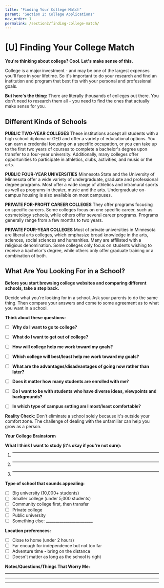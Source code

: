 ```yaml
---
title: "Finding Your College Match"
parent: "Section 2: College Applications"
nav_order: 1
permalink: /section2/finding-college-match/
---
```


# [U] Finding Your College Match

**You're thinking about college? Cool. Let's make sense of this.**

College is a major investment - and may be one of the largest expenses you'll face in your lifetime. So it's important to do your research and find an institution and program that best fits with your personal and professional goals.

**But here's the thing:** There are literally thousands of colleges out there. You don't need to research them all - you need to find the ones that actually make sense for you.

## Different Kinds of Schools

**PUBLIC TWO-YEAR COLLEGES**
These institutions accept all students with a high school diploma or GED and offer a variety of educational options. You can earn a credential focusing on a specific occupation, or you can take up to the first two years of courses to complete a bachelor's degree upon transfer to a four-year university. Additionally, many colleges offer opportunities to participate in athletics, clubs, activities, and music or the arts.

**PUBLIC FOUR-YEAR UNIVERSITIES**
Minnesota State and the University of Minnesota offer a wide variety of undergraduate, graduate and professional degree programs. Most offer a wide range of athletics and intramural sports as well as programs in theater, music and the arts. Undergraduate on-campus housing is also available on most campuses.

**PRIVATE FOR-PROFIT CAREER COLLEGES**
They offer programs focusing on specific careers. Some colleges focus on one specific career, such as cosmetology schools, while others offer several career programs. Programs generally range from a few months to two years.

**PRIVATE FOUR-YEAR COLLEGES**
Most of private universities in Minnesota are liberal arts colleges, which emphasize broad knowledge in the arts, sciences, social sciences and humanities. Many are affiliated with a religious denomination. Some colleges only focus on students wishing to receive a bachelor's degree, while others only offer graduate training or a combination of both.

## What Are You Looking For in a School?

**Before you start browsing college websites and comparing different schools, take a step back.**

Decide what you're looking for in a school. Ask your parents to do the same thing. Then compare your answers and come to some agreement as to what you want in a school.

**Think about these questions:**

- [ ] **Why do I want to go to college?**

- [ ] **What do I want to get out of college?**

- [ ] **How will college help me work toward my goals?**

- [ ] **Which college will best/least help me work toward my goals?**

- [ ] **What are the advantages/disadvantages of going now rather than later?**

- [ ] **Does it matter how many students are enrolled with me?**

- [ ] **Do I want to be with students who have diverse ideas, viewpoints and backgrounds?**

- [ ] **In which type of campus setting am I most/least comfortable?**

**Reality Check:** Don't eliminate a school solely because it's outside your comfort zone. The challenge of dealing with the unfamiliar can help you grow as a person.

**Your College Brainstorm**

**What I think I want to study (it's okay if you're not sure):**

1. _________________________________
2. _________________________________  
3. _________________________________

**Type of school that sounds appealing:**
- [ ] Big university (10,000+ students)
- [ ] Smaller college (under 5,000 students)  
- [ ] Community college first, then transfer
- [ ] Private college
- [ ] Public university
- [ ] Something else: ________________________

**Location preferences:**
- [ ] Close to home (under 2 hours)
- [ ] Far enough for independence but not too far
- [ ] Adventure time - bring on the distance
- [ ] Doesn't matter as long as the school is right

**Notes/Questions/Things That Worry Me:**

_________________________________________________

_________________________________________________

_________________________________________________
